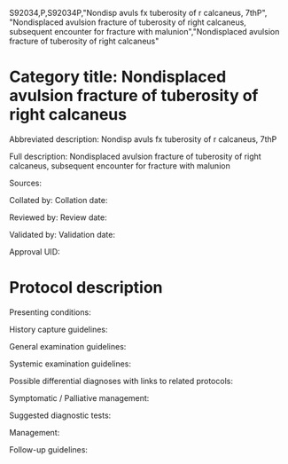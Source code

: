 S92034,P,S92034P,"Nondisp avuls fx tuberosity of r calcaneus, 7thP", "Nondisplaced avulsion fracture of tuberosity of right calcaneus, subsequent encounter for fracture with malunion","Nondisplaced avulsion fracture of tuberosity of right calcaneus"
# Category title: Nondisplaced avulsion fracture of tuberosity of right calcaneus

Abbreviated description: Nondisp avuls fx tuberosity of r calcaneus, 7thP

Full description: Nondisplaced avulsion fracture of tuberosity of right calcaneus, subsequent encounter for fracture with malunion

Sources:

Collated by:
Collation date:

Reviewed by:
Review date:

Validated by:
Validation date:

Approval UID:

# Protocol description

Presenting conditions:

History capture guidelines:

General examination guidelines:

Systemic examination guidelines:

Possible differential diagnoses with links to related protocols:

Symptomatic / Palliative management:

Suggested diagnostic tests:

Management:

Follow-up guidelines:
